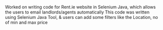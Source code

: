 Worked on writing code for Rent.ie website in Selenium Java, which allows the users to email landlords/agents automatically This code was written using Selenium Java Tool, & users can add some filters like the Location, no of min and max price
